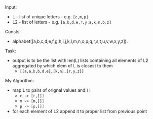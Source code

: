 Input:

- L - list of unique letters - e.g. `[c,m,p]`
- L2 - list of letters - e.g. `[a,b,d,e,r,y,a,k,n,b,z]`

Consts:

- alphabet([a,b,c,d,e,f,g,h,i,j,k,l,m,n,o,p,q,r,s,t,u,v,w,x,y,z]).

Task:

- output is to be the list with len(L) lists containing all elements of L2 aggregated by which elem of L is closest to them
    - `[[a,a,b,b,d,e],[k,n],[r,y,z]]`

My Algorithm:
- map L to pairs of orignal values and `[]`
  - `c -> [c,[]]`
  - `m -> [m,[]]`
  - `p -> [p,[]]`
- for each element of L2 append it to proper list from previous point


